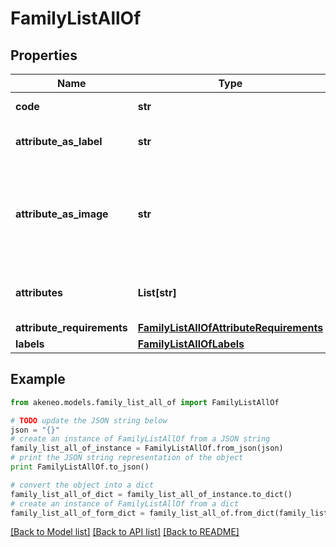 # FamilyListAllOf


## Properties
Name | Type | Description | Notes
------------ | ------------- | ------------- | -------------
**code** | **str** | Family code | 
**attribute_as_label** | **str** | Attribute code used as label | 
**attribute_as_image** | **str** | Attribute code used as the main picture in the user interface (only since v2.0) | [optional] [default to 'null']
**attributes** | **List[str]** | Attributes codes that compose the family | [optional] 
**attribute_requirements** | [**FamilyListAllOfAttributeRequirements**](FamilyListAllOfAttributeRequirements.md) |  | [optional] 
**labels** | [**FamilyListAllOfLabels**](FamilyListAllOfLabels.md) |  | [optional] 

## Example

```python
from akeneo.models.family_list_all_of import FamilyListAllOf

# TODO update the JSON string below
json = "{}"
# create an instance of FamilyListAllOf from a JSON string
family_list_all_of_instance = FamilyListAllOf.from_json(json)
# print the JSON string representation of the object
print FamilyListAllOf.to_json()

# convert the object into a dict
family_list_all_of_dict = family_list_all_of_instance.to_dict()
# create an instance of FamilyListAllOf from a dict
family_list_all_of_form_dict = family_list_all_of.from_dict(family_list_all_of_dict)
```
[[Back to Model list]](../README.md#documentation-for-models) [[Back to API list]](../README.md#documentation-for-api-endpoints) [[Back to README]](../README.md)


